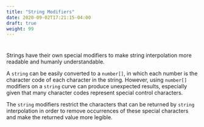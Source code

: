 ```yaml
---
title: "String Modifiers"
date: 2020-09-02T17:21:15-04:00
draft: true
weight: 99
---
```

#

Strings have their own special modifiers to make string interpolation more readable and humanly understandable. 

A `string` can be easily converted to a `number[]`, in which each number is the character code of each character in the string. However, using `number[]` modifiers on a `string` curve can produce unexpected results, especially given that many character codes represent special control characters.

The `string` modifiers restrict the characters that can be returned by `string` interpolation in order to remove occurrences of these special characters and make the returned value more legible.